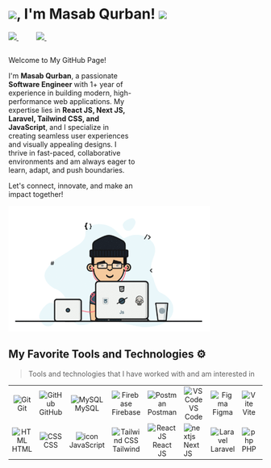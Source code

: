 <h1>
<img src="https://media.giphy.com/media/hvRJCLFzcasrR4ia7z/giphy.gif" width="22px">, I'm Masab Qurban! <img src="https://media.giphy.com/media/WUlplcMpOCEmTGBtBW/giphy.gif" width="35">
</h1>
<div align="justify">
<a href="https://www.instagram.com/masabqurban/">
<img src="https://img.shields.io/badge/Instagram-%23E4405F.svg?style=for-the-badge&logo=Instagram&logoColor=white">
</a>
 &nbsp;&nbsp;&nbsp;&nbsp;&nbsp;&nbsp;&nbsp;&nbsp;
<a href="https://www.linkedin.com/in/masab-qurban/">
<img src="https://img.shields.io/badge/Linkedin-%231DA1F2.svg?style=for-the-badge&logo=Linkedin&logoColor=white">
</a>
&nbsp;&nbsp;&nbsp;&nbsp;&nbsp;&nbsp;&nbsp;&nbsp;
</div>
<p></p>
<span style="display: inline-block; width: 50%;">
  <p align="justify">
Welcome to My GitHub Page!

I'm **Masab Qurban**, a passionate **Software Engineer** with 1+ year of experience in building modern, high-performance web applications. My expertise lies in **React JS, Next JS, Laravel, Tailwind CSS, and JavaScript**, and I specialize in creating seamless user experiences and visually appealing designs. I thrive in fast-paced, collaborative environments and am always eager to learn, adapt, and push boundaries.

Let's connect, innovate, and make an impact together!
  </p>
</span>
<img style="display: inline-block; height: 250px; width: 400px;" alt="Mehedi Islam Ripon" src="https://raw.githubusercontent.com/MehedilslamRipon/MehedilslamRipon/main/img/MehediIslamRipon.gif" />

## My Favorite Tools and Technologies ⚙️

> Tools and technologies that I have worked with and am interested in

<table>
  <tr>
    <!-- Version Control & Tools -->
    <td align="center" width="96">
      <img src="https://skillicons.dev/icons?i=git" width="48" height="48" alt="Git" />
      <br>Git
    </td>
    <td align="center" width="96">
      <img src="https://skillicons.dev/icons?i=github" width="65" height="65" alt="GitHub" />
      <br>GitHub
    </td>
    <!-- Databases -->
    <td align="center" width="96">
      <img src="https://techstack-generator.vercel.app/mysql-icon.svg" width="48" height="48" alt="MySQL" />
      <br>MySQL
    </td>
    <td align="center" width="96">
      <img src="https://skillicons.dev/icons?i=firebase" width="48" height="48" alt="Firebase" />
      <br>Firebase
    </td>
    <!-- Testing & APIs -->
    <td align="center" width="96">
      <img src="https://skillicons.dev/icons?i=postman" width="48" height="48" alt="Postman" />
      <br>Postman
    </td>
    <!-- IDEs -->
    <td align="center" width="96">
      <img src="https://skillicons.dev/icons?i=vscode" width="48" height="48" alt="VS Code" />
      <br>VS Code
    </td>
    <!-- Additional Tools -->
    <td align="center" width="96">
      <img src="https://skillicons.dev/icons?i=figma" width="48" height="48" alt="Figma" />
      <br>Figma
    </td>
   <td align="center" width="96">
      <img src="https://skillicons.dev/icons?i=vite" width="48" height="48" alt="Vite" />
      <br>Vite
   </td>
   <td align="center" width="96">
      <img src="https://skillicons.dev/icons?i=vercel" width="48" height="48" alt="Vercel" />
      <br>Vercel
    </td>
  </tr>
 
  <tr>
    <!-- Core Web Technologies -->
    <td align="center" width="96">
      <img src="https://skillicons.dev/icons?i=html" width="48" height="48" alt="HTML" />
      <br>HTML
    </td>
    <td align="center" width="96">
      <img src="https://skillicons.dev/icons?i=css" width="48" height="48" alt="CSS" />
      <br>CSS
    </td>
    <td align="center" width="96">
      <img src="https://techstack-generator.vercel.app/js-icon.svg" alt="icon" width="65" height="65" />
      <br>JavaScript
    </td>
     <!-- Styling & Design -->
    <td align="center" width="96">
      <img src="https://skillicons.dev/icons?i=tailwind" width="48" height="48" alt="Tailwind CSS" />
      <br>Tailwind
    </td>
    <!-- Front-End Frameworks -->
    <td align="center" width="96">
        <img src="https://techstack-generator.vercel.app/react-icon.svg" width="48" height="48" alt="ReactJS"/>
      <br>React JS
    </td>
    <!-- Back-End & Full-Stack -->
    <td>
     <img src="https://upload.wikimedia.org/wikipedia/commons/8/8e/Nextjs-logo.svg" width="58" height="58" alt="nextjs" />
      <br>Next JS
    </td>
    <td align="center" width="96">
      <img src="https://www.vectorlogo.zone/logos/laravel/laravel-icon.svg" width="48" height="48" alt="Laravel" />
      <br>Laravel
    </td>
    <td align="center"  width="96">
        <img src="https://skillicons.dev/icons?i=php" width="48" height="48" alt="php" />
      <br>PHP
    </td>
    <!-- Programming Languages -->
    <td align="center" width="96">
      <img src="https://techstack-generator.vercel.app/python-icon.svg" width="48" height="48" alt="Python" />
      <br>Python
    </td>
  </tr>
</table>

<!---
masabqurban/masabqurban is a ✨ special ✨ repository because its `README.md` (this file) appears on your GitHub profile.
You can click the Preview link to take a look at your changes.
--->
